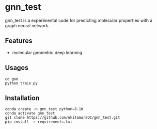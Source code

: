 # gnn_test
gnn_test is a experimental code for predicting molecular properties with a graph neural network.

## Features
- molecular geometric deep learning

## Usages

```shell
cd gnn
python train.py
```

## Installation

```shell
conda create -n gnn_test python=3.10
conda activate gnn_test
git clone https://github.com/nkitamuraQC/gnn_test.git
pip install -r requirements.txt
```
